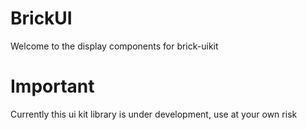 # BrickUI
Welcome to the display components for brick-uikit

# Important
Currently this ui kit library is under development, 
use at your own risk

